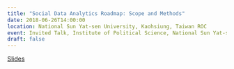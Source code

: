```yaml
---
title: "Social Data Analytics Roadmap: Scope and Methods"
date: 2018-06-26T14:00:00
location: National Sun Yat-sen University, Kaohsiung, Taiwan ROC
event: Invited Talk, Institute of Political Science, National Sun Yat-sen University
draft: false
---
```


[Slides](/files/ho-2018-06-26-nsysu/)
